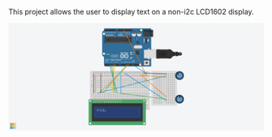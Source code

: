 This project allows the user to display text on a non-i2c LCD1602 display.

![Image of LCD 1602 circuit](https://github.com/MFarabi619/Arduino/blob/main/LCD1602%20Display/LCD%201602%20Display.png)
